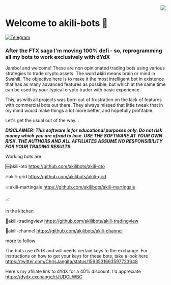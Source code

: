 <img align="right" src="https://dydx.exchange/logo.svg">

# Welcome to akili-bots 🤖

[![Telegram](https://badges.aleen42.com/src/telegram.svg)](https://t.me/+9F0CZj8emLc2YTY0)

### After the FTX saga I'm moving 100% defi - so, reprogramming all my bots to work exclusively with dYdX

Jambo! and welcome! These are non opinionated trading bots using various strategies to trade crypto assets. The word **akili** means brain or mind in Swahili. The objective here is to make it the most intelligent bot in existence that has as many advanced features as possible, but which at the same time can be used by your typical crypto trader with basic experience.

This, as with all projects was born out of frustration on the lack of features with commercial bots out there. They always missed that little tweak that in my mind would make things a lot more better, and hopefully profitable.

Let's get the usual out of the way...

***DISCLAIMER: This software is for educational purposes only. Do not risk money which you are afraid to lose. USE THE SOFTWARE AT YOUR OWN RISK. THE AUTHORS AND ALL AFFILIATES ASSUME NO RESPONSIBILITY FOR YOUR TRADING RESULTS.***

Working bots are:

🆕akili-oto https://github.com/akilibots/akili-oto

🔥akili-grid https://github.com/akilibots/akili-grid 

📈akili-martingale https://github.com/akilibots/akili-martingale 

📈

in the kitchen

🍴akili-tradingview https://github.com/akilibots/akili-tradingview

🍴akili-channel https://github.com/akilibots/akili-channel

more to follow

The bots use dYdX and will needs certain keys to the exchange. For instructions on how to get your keys for these bots, take a look here https://twitter.com/ChrisJangita/status/1593531663597723648

Here's my afiliate link to dYdX for a 40% discount. I'd appreciate https://dydx.exchange/r/JUDCLWBC
